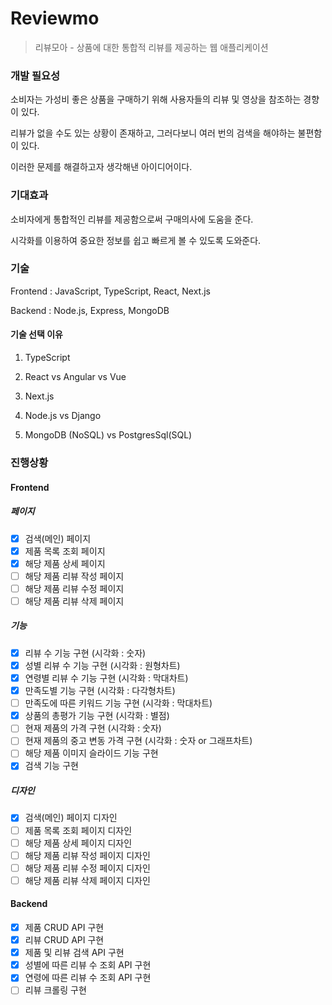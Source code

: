 # Reviewmo

> 리뷰모아 - 상품에 대한 통합적 리뷰를 제공하는 웹 애플리케이션

### 개발 필요성

소비자는 가성비 좋은 상품을 구매하기 위해 사용자들의 리뷰 및 영상을 참조하는 경향이 있다.

리뷰가 없을 수도 있는 상황이 존재하고, 그러다보니 여러 번의 검색을 해야하는 불편함이 있다.

이러한 문제를 해결하고자 생각해낸 아이디어이다.

### 기대효과

소비자에게 통합적인 리뷰를 제공함으로써 구매의사에 도움을 준다.

시각화를 이용하여 중요한 정보를 쉽고 빠르게 볼 수 있도록 도와준다.

### 기술

Frontend : JavaScript, TypeScript, React, Next.js

Backend : Node.js, Express, MongoDB

#### 기술 선택 이유

1. TypeScript

2. React vs Angular vs Vue

3. Next.js

4. Node.js vs Django

5. MongoDB (NoSQL) vs PostgresSql(SQL)

### 진행상황

#### Frontend
##### 페이지
- [x] 검색(메인) 페이지
- [X] 제품 목록 조회 페이지
- [X] 해당 제품 상세 페이지
- [ ] 해당 제품 리뷰 작성 페이지
- [ ] 해당 제품 리뷰 수정 페이지
- [ ] 해당 제품 리뷰 삭제 페이지

##### 기능
- [X] 리뷰 수 기능 구현 (시각화 : 숫자)
- [X] 성별 리뷰 수 기능 구현 (시각화 : 원형차트)
- [X] 연령별 리뷰 수 기능 구현 (시각화 : 막대차트)
- [X] 만족도별 기능 구현 (시각화 : 다각형차트)
- [ ] 만족도에 따른 키워드 기능 구현 (시각화 : 막대차트)
- [X] 상품의 총평가 기능 구현 (시각화 : 별점)
- [ ] 현재 제품의 가격 구현 (시각화 : 숫자)
- [ ] 현재 제품의 중고 변동 가격 구현 (시각화 : 숫자 or 그래프차트)
- [ ] 해당 제품 이미지 슬라이드 기능 구현
- [X] 검색 기능 구현

##### 디자인
- [X] 검색(메인) 페이지 디자인
- [ ] 제품 목록 조회 페이지 디자인
- [ ] 해당 제품 상세 페이지 디자인
- [ ] 해당 제품 리뷰 작성 페이지 디자인
- [ ] 해당 제품 리뷰 수정 페이지 디자인
- [ ] 해당 제품 리뷰 삭제 페이지 디자인

#### Backend
- [X] 제품 CRUD API 구현
- [x] 리뷰 CRUD API 구현
- [X] 제품 및 리뷰 검색 API 구현
- [X] 성별에 따른 리뷰 수 조회 API 구현
- [X] 연령에 따른 리뷰 수 조회 API 구현
- [ ] 리뷰 크롤링 구현
